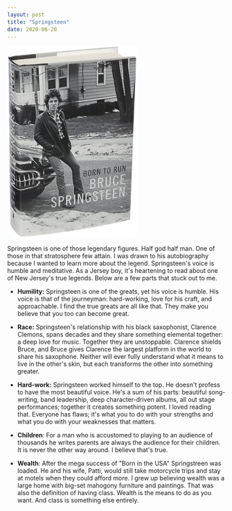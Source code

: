 ```yaml
---
layout: post
title: "Springsteen"
date: 2020-06-20
---
```


<p><img src="/static/img/springsteen.jpg" width="300"></p>

		
<p>Springsteen is one of those legendary figures.  Half god half man.  One of those in that stratosphere few attain.  I was drawn to his autobiography because I wanted to learn more about the legend.  
Springsteen's voice is humble and meditative.  As a Jersey boy,
it's heartening to read about one of New Jersey's true legends.  Below are a few parts that stuck out to me.  
</p>
<ul>
<p><li>
<b>Humility:</b>  Springsteen is one of the greats, yet his voice is humble.  
				His voice is that of the journeyman: hard-working, love for his craft, and approachable.  
				I find the true greats are all like that.
				They make you believe that you too can become great.  
</li></p>
<p><li>
<b>Race:</b>  Springsteen's relationship with his black saxophonist, Clarence Clemons, spans decades and they share 
				something elemental together: a deep love for music.  Together they are unstoppable.  Clarence shields
				Bruce, and Bruce gives Clarence the largest platform in the world to share his saxophone.
				Neither will ever fully understand 
				what it means to live in the other's skin,
				but each transforms the other into something greater.
</li></p>
<p><li>
<b>Hard-work:</b>  Springsteen worked himself to the top. He doesn't profess to have the most beautiful voice.  
				He's a sum of his parts: beautiful song-writing, band leadership, deep character-driven albums, all out stage performances;
				together it creates something potent.  I loved reading that.  Everyone has flaws; it's what you to do with your strengths 
				and what you do with your weaknesses that matters.  
</li></p>
<p><li>
<b>Children</b>:  For a man who is accustomed to playing to an audience of
				thousands he writes parents are always the audience for their children.  It is never the other way around.  I
				believe that's true.
</li></p>
<p><li>
				<b>Wealth</b>:  After the mega success of "Born in the USA" Springstreen was loaded.  He and his wife, Patti, 
				would still take motorcycle trips and stay at motels when they could afford more.  I grew up believing wealth
				was a large home with big-set mahogony furniture and paintings.  That was also the definition of having class.
				Wealth is the means to do as you want.  And class is something else entirely.   
</li></p>
</ul>